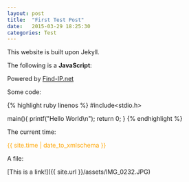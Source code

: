 ```yaml
---
layout: post
title:  "First Test Post"
date:   2015-03-29 18:25:30
categories: Test
---
```

This website is built upon Jekyll.

The following is a <b>JavaScript</b>:

<script type="text/javascript" src="http://api.find-ip.net/widget.js?"></script><div class="findiplink">Powered by <a href="http://www.find-ip.net/" target="_blank">Find-IP.net</a></div>

Some code:

{% highlight ruby linenos %}
#include<stdio.h>

main(){
    printf("Hello World\n");
    return 0;
}
{% endhighlight %}

The current time:

<span style="color:orange;">
{{ site.time | date_to_xmlschema }}
</span>

A file:

[This is a link!]({{ site.url }}/assets/IMG_0232.JPG)
